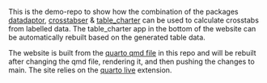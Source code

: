 This is the demo-repo to show how the combination of the packages
[datadaptor](https://gitlab.com/urswilke/datadaptor), 
[crosstabser](https://gitlab.com/urswilke/crosstabser) & 
[table_charter](https://gitlab.com/urswilke/table_charter)
can be used to calculate crosstabs from labelled data.
The table_charter app in the bottom of the website can be automatically rebuilt based on the generated table data.

The website is built from the [quarto qmd file](datadaptor-crosstabser-table_charter-demo.qmd) in this repo 
and will be rebuilt after changing the qmd file, rendering it, and then pushing the changes to main.
The site relies on the [quarto live](https://r-wasm.github.io/quarto-live/) extension.
